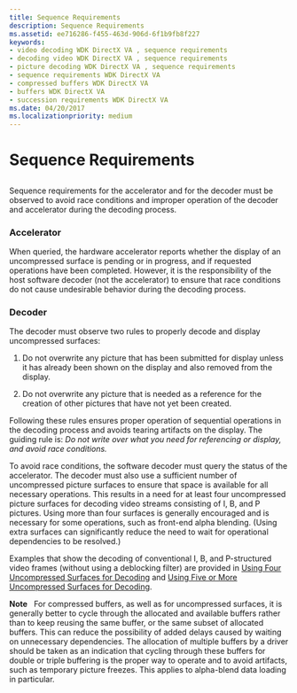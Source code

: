 ```yaml
---
title: Sequence Requirements
description: Sequence Requirements
ms.assetid: ee716286-f455-463d-906d-6f1b9fb8f227
keywords:
- video decoding WDK DirectX VA , sequence requirements
- decoding video WDK DirectX VA , sequence requirements
- picture decoding WDK DirectX VA , sequence requirements
- sequence requirements WDK DirectX VA
- compressed buffers WDK DirectX VA
- buffers WDK DirectX VA
- succession requirements WDK DirectX VA
ms.date: 04/20/2017
ms.localizationpriority: medium
---
```


# Sequence Requirements


## <span id="ddk_sequence_requirements_gg"></span><span id="DDK_SEQUENCE_REQUIREMENTS_GG"></span>


Sequence requirements for the accelerator and for the decoder must be observed to avoid race conditions and improper operation of the decoder and accelerator during the decoding process.

### <span id="Accelerator"></span><span id="accelerator"></span><span id="ACCELERATOR"></span>Accelerator

When queried, the hardware accelerator reports whether the display of an uncompressed surface is pending or in progress, and if requested operations have been completed. However, it is the responsibility of the host software decoder (not the accelerator) to ensure that race conditions do not cause undesirable behavior during the decoding process.

### <span id="Decoder"></span><span id="decoder"></span><span id="DECODER"></span>Decoder

The decoder must observe two rules to properly decode and display uncompressed surfaces:

1.  Do not overwrite any picture that has been submitted for display unless it has already been shown on the display and also removed from the display.

2.  Do not overwrite any picture that is needed as a reference for the creation of other pictures that have not yet been created.

Following these rules ensures proper operation of sequential operations in the decoding process and avoids tearing artifacts on the display. The guiding rule is: *Do not write over what you need for referencing or display, and avoid race conditions.*

To avoid race conditions, the software decoder must query the status of the accelerator. The decoder must also use a sufficient number of uncompressed picture surfaces to ensure that space is available for all necessary operations. This results in a need for at least four uncompressed picture surfaces for decoding video streams consisting of I, B, and P pictures. Using more than four surfaces is generally encouraged and is necessary for some operations, such as front-end alpha blending. (Using extra surfaces can significantly reduce the need to wait for operational dependencies to be resolved.)

Examples that show the decoding of conventional I, B, and P-structured video frames (without using a deblocking filter) are provided in [Using Four Uncompressed Surfaces for Decoding](using-four-uncompressed-surfaces-for-decoding.md) and [Using Five or More Uncompressed Surfaces for Decoding](using-five-or-more-uncompressed-surfaces-for-decoding.md).

**Note**   For compressed buffers, as well as for uncompressed surfaces, it is generally better to cycle through the allocated and available buffers rather than to keep reusing the same buffer, or the same subset of allocated buffers. This can reduce the possibility of added delays caused by waiting on unnecessary dependencies. The allocation of multiple buffers by a driver should be taken as an indication that cycling through these buffers for double or triple buffering is the proper way to operate and to avoid artifacts, such as temporary picture freezes. This applies to alpha-blend data loading in particular.

 

 

 





